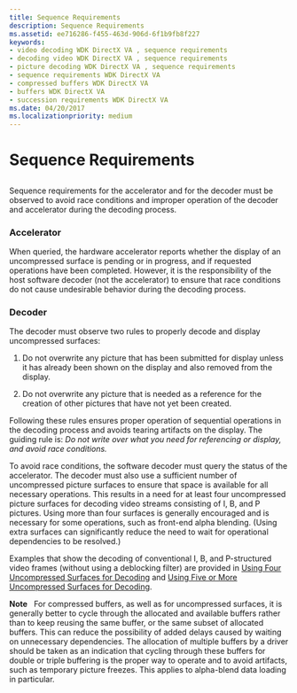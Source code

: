 ```yaml
---
title: Sequence Requirements
description: Sequence Requirements
ms.assetid: ee716286-f455-463d-906d-6f1b9fb8f227
keywords:
- video decoding WDK DirectX VA , sequence requirements
- decoding video WDK DirectX VA , sequence requirements
- picture decoding WDK DirectX VA , sequence requirements
- sequence requirements WDK DirectX VA
- compressed buffers WDK DirectX VA
- buffers WDK DirectX VA
- succession requirements WDK DirectX VA
ms.date: 04/20/2017
ms.localizationpriority: medium
---
```


# Sequence Requirements


## <span id="ddk_sequence_requirements_gg"></span><span id="DDK_SEQUENCE_REQUIREMENTS_GG"></span>


Sequence requirements for the accelerator and for the decoder must be observed to avoid race conditions and improper operation of the decoder and accelerator during the decoding process.

### <span id="Accelerator"></span><span id="accelerator"></span><span id="ACCELERATOR"></span>Accelerator

When queried, the hardware accelerator reports whether the display of an uncompressed surface is pending or in progress, and if requested operations have been completed. However, it is the responsibility of the host software decoder (not the accelerator) to ensure that race conditions do not cause undesirable behavior during the decoding process.

### <span id="Decoder"></span><span id="decoder"></span><span id="DECODER"></span>Decoder

The decoder must observe two rules to properly decode and display uncompressed surfaces:

1.  Do not overwrite any picture that has been submitted for display unless it has already been shown on the display and also removed from the display.

2.  Do not overwrite any picture that is needed as a reference for the creation of other pictures that have not yet been created.

Following these rules ensures proper operation of sequential operations in the decoding process and avoids tearing artifacts on the display. The guiding rule is: *Do not write over what you need for referencing or display, and avoid race conditions.*

To avoid race conditions, the software decoder must query the status of the accelerator. The decoder must also use a sufficient number of uncompressed picture surfaces to ensure that space is available for all necessary operations. This results in a need for at least four uncompressed picture surfaces for decoding video streams consisting of I, B, and P pictures. Using more than four surfaces is generally encouraged and is necessary for some operations, such as front-end alpha blending. (Using extra surfaces can significantly reduce the need to wait for operational dependencies to be resolved.)

Examples that show the decoding of conventional I, B, and P-structured video frames (without using a deblocking filter) are provided in [Using Four Uncompressed Surfaces for Decoding](using-four-uncompressed-surfaces-for-decoding.md) and [Using Five or More Uncompressed Surfaces for Decoding](using-five-or-more-uncompressed-surfaces-for-decoding.md).

**Note**   For compressed buffers, as well as for uncompressed surfaces, it is generally better to cycle through the allocated and available buffers rather than to keep reusing the same buffer, or the same subset of allocated buffers. This can reduce the possibility of added delays caused by waiting on unnecessary dependencies. The allocation of multiple buffers by a driver should be taken as an indication that cycling through these buffers for double or triple buffering is the proper way to operate and to avoid artifacts, such as temporary picture freezes. This applies to alpha-blend data loading in particular.

 

 

 





